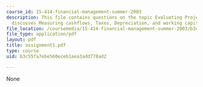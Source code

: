 ```yaml
---
course_id: 15-414-financial-management-summer-2003
description: This file contains questions on the topic Evaluating Projects (1), which
  discusses Measuring cashflows, Taxes, Depreciation, and working capital.
file_location: /coursemedia/15-414-financial-management-summer-2003/b3c55fa7ebe560eceb1aea3add778ad2_assignment1.pdf
file_type: application/pdf
layout: pdf
title: assignment1.pdf
type: course
uid: b3c55fa7ebe560eceb1aea3add778ad2

---
```

None